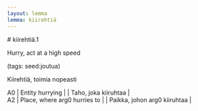 ```yaml
---
layout: lemma
lemma: kiirehtiä
---
```


<div class="sense">
# <span class="sensename">kiirehtiä.1</span>

<span class="description">Hurry, act at a high speed</span>

(tags: seed:joutua)

<span class="description">Kiirehtiä, toimia nopeasti</span>

A0 | Entity hurrying |   | Taho, joka kiiruhtaa |  
A2 | Place, where arg0 hurries to |   | Paikka, johon arg0 kiiruhtaa |  

</div>

